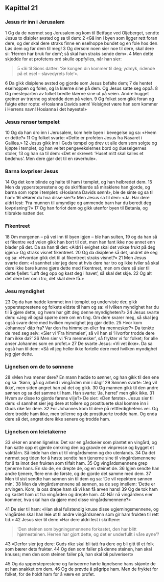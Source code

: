 ## Kapittel 21

### Jesus rir inn i Jerusalem

1 Og da de nærmet seg Jerusalem og kom til Betfage ved Oljeberget, sendte Jesus to disipler avsted og sa til dem:
2 «Gå inn i byen som ligger rett foran dere, og der skal dere straks finne en eselhoppe bundet og en fole hos den. Løs dem og før dem til meg!
3 Og dersom noen sier noe til dere, skal dere si: ‘Herren har bruk for dem’; så skal han straks sende dem».
4 Men dette skjedde for at profetens ord skulle oppfylles, når han sier:

> 5 «Si til Sions datter: 
> ‘Se kongen din kommer til deg; 
> ydmyk, ridende på et esel – slavedyrets fole’».

6 Da gikk disiplene avsted og gjorde som Jesus befalte dem;
7 de hentet eselhoppen og folen, og la klærne sine på dem. Og Jesus satte seg oppå.
8 Og mesteparten av folket bredte klærne sine ut på veien. Andre hugget greiner av trærne og strødde dem på veien.
9 Og folket som gikk foran og fulgte etter ropte: «Hosianna Davids sønn! Velsignet være han som kommer i Herrens navn! Hosianna i det høyeste!»

### Jesus renser tempelet

10 Og da han dro inn i Jerusalem, kom hele byen i bevegelse og sa: «Hvem er dette?»
11 Og folket svarte: «Dette er profeten Jesus fra Nasaret i Galilea.»
12 Jesus gikk inn i Guds tempel og drev ut alle dem som solgte og kjøpte i templet, og han veltet pengevekslernes bord og dueselgernes stoler,
13 og han sa til dem: «Det er skrevet: ‘Huset mitt skal kalles et bedehus’. Men dere gjør det til en røverhule».

### Barna lovpriser Jesus

14 Og det kom blinde og halte til ham i templet, og han helbredet dem.
15 Men da yppersteprestene og de skriftlærde så miraklene han gjorde, og barna som ropte i templet: «Hosianna Davids sønn!», ble de sinte og sa til ham:
16 «Hører du hva disse sier?» Men Jesus sa til dem: «Ja. Har dere aldri lest: ‘Fra munnen til umyndige og ammende barn har du beredt deg lovprisning’?»
17 Og han forlot dem og gikk utenfor byen til Betania, og tilbrakte natten der.

### Fikentreet

18 Om morgenen – på vei inn til byen igjen – ble han sulten,
19 og da han så et fikentre ved veien gikk han bort til det, men han fant ikke noe annet enn blader på det. Da sa han til det: «Aldri i evighet skal det vokse frukt på deg igjen.» Og straks visnet fikentreet.
20 Og da disiplene så det, undret de seg og sa: «Hvordan gikk det til at fikentreet straks visnet?»
21 Men Jesus svarte dem: «I sannhet sier jeg dere at hvis dere har tro og ikke tviler så skal dere ikke bare kunne gjøre dette med fikentreet, men om dere så sier til dette fjellet: ‘Løft deg opp og kast deg i havet’, så skal det skje.
22 Og alt det dere ber om i tro, det skal dere få.»

### Jesu myndighet

23 Og da han hadde kommet inn i templet og underviste der, gikk yppersteprestene og folkets eldste til ham og sa: «Hvilken myndighet har du til å gjøre dette, og hvem har gitt deg denne myndigheten?»
24 Jesus svarte dem: «Jeg vil også spørre dere om en ting. Om dere svarer meg, så skal jeg også svare dere med hvilken myndighet jeg gjør dette.
25 Hvor kom Johannes' dåp fra? Var den fra himmelen eller fra mennesker?» Da tenkte de med seg selv: «Sier vi ‘Fra himmelen’, så vil han si ‘Hvorfor trodde dere ham ikke da?’
26 Men sier vi ‘Fra mennesker’, så frykter vi for folket; for alle anser Johannes som en profet.»
27 De svarte Jesus: «Vi vet ikke». Da sa også han til dem: «Så vil jeg heller ikke fortelle dere med hvilken myndighet jeg gjør dette.

### Lignelsen om de to sønnene

28 «Men hva mener dere? En mann hadde to sønner, og han gikk til den ene og sa: ‘Sønn, gå og arbeid i vingården min i dag!’
29 Sønnen svarte: ‘Jeg vil ikke’, men siden angret han på det og gikk.
30 Og mannen gikk til den andre sønnen og sa det samme til ham. Han svarte: ‘Ja, herre!’ men gikk ikke.
31 Hvem av disse to gjorde farens vilje?» De sier: «Den første». Jesus sier til dem: «I sannhet sier jeg dere at tollere og prostituerte skal komme inn i Guds rike før dere.
32 For Johannes kom til dere på rettferdighetens vei. Og dere trodde ham ikke, men tollerne og de prostituerte trodde ham. Og enda dere så det, angret dere ikke senere og trodde ham.

### Lignelsen om leietakerne

33 «Hør en annen lignelse: Det var en gårdseier som plantet en vingård, og han satte opp et gjerde omkring den og gravde en vinpresse og bygget et vakttårn. Så leide han den ut til vingårdsmenn og dro utenlands.
34 Da det nørmet seg tiden for å høste sendte han tjenerne sine til vingårdsmennene for å ta imot den frukten som tilfalt ham.
35 Og vingårdsmennene grep tjenerne hans. En slo de, en drepte de, og en steinet de.
36 Igjen sendte han andre tjenere, flere enn de første, og de gjorde det samme med dem.
37 Men til sist sendte han sønnen sin til dem og sa: ‘De vil repektere sønnen min’.
38 Men da vingårdsmennene så sønnen, sa de seg imellem: ‘Dette er arvingen. Kom, la oss drepe ham så vi kan få arven hans!
39 Og de tok ham og kastet ham ut fra vingården og drepte ham.
40 Når nå vingårdens eier kommer, hva skal han da gjøre med disse vingårdsmennene?»

41 De sier til ham: «Han skal fullstendig knuse disse ugjerningsmennene, og vingården skal han leie ut til andre vingårdsmenn som gir ham frukten til rett tid.»
42 Jesus sier til dem: «Har dere aldri lest i skriftene: 

> ‘Den steinen som bygningsmennene forkastet, den har blitt hjørnesteinen.
> Herren har gjort dette, og det er underfullt i våre øyne’?

43 «Derfor sier jeg dere: Guds rike skal bli tatt fra dere og bli gitt til et folk som bærer dets frukter.
44 Og den som faller på denne steinen, han skal knuses; men den som steinen faller på, han skal bli pulverisert»

45 Og da yppersteprestene og fariseerne hørte lignelsene hans skjønte de at han snakket om dem.
46 Og de prøvde å pågripe ham. Men de fryktet for folket, for de holdt ham for å være en profet.
